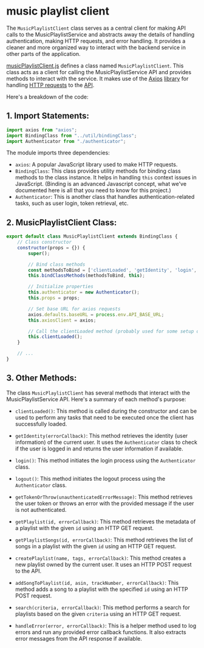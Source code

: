 # music playlist client

The `MusicPlaylistClient` class serves as a central client for making API calls to the MusicPlaylistService and abstracts away the details of handling authentication, making HTTP requests, and error handling. It provides a cleaner and more organized way to interact with the backend service in other parts of the application.

[musicPlaylistClient.js](./musicPlaylistClinet.js) defines a class named `MusicPlaylistClient`. This class acts as a client for calling the MusicPlaylistService API and provides methods to interact with the service. It makes use of the [Axios](https://codebots.com/docs/what-is-axios) [library](https://codeinstitute.net/global/blog/what-is-a-javascript-library/) for handling [HTTP requests](https://developer.mozilla.org/en-US/docs/Web/HTTP/Overview) to the [API](https://www.ibm.com/topics/api).

Here's a breakdown of the code:

## 1. Import Statements:
```javascript
import axios from "axios";
import BindingClass from "../util/bindingClass";
import Authenticator from "./authenticator";
```
The module imports three dependencies:
- `axios`: A popular JavaScript library used to make HTTP requests.
- `BindingClass`: This class provides utility methods for binding class methods to the class instance. It helps in handling `this` context issues in JavaScript. (Binding is an advanced Javascript concept, what we've documented here is all that you need to know for this project.)
- `Authenticator`: This is another class that handles authentication-related tasks, such as user login, token retrieval, etc.

## 2. MusicPlaylistClient Class:
```javascript
export default class MusicPlaylistClient extends BindingClass {
    // Class constructor
    constructor(props = {}) {
        super();

        // Bind class methods
        const methodsToBind = ['clientLoaded', 'getIdentity', 'login', 'logout', 'getPlaylist', 'getPlaylistSongs', 'createPlaylist'];
        this.bindClassMethods(methodsToBind, this);

        // Initialize properties
        this.authenticator = new Authenticator();
        this.props = props;

        // Set base URL for axios requests
        axios.defaults.baseURL = process.env.API_BASE_URL;
        this.axiosClient = axios;

        // Call the clientLoaded method (probably used for some setup or initialization)
        this.clientLoaded();
    }

    // ...
}
```

## 3. Other Methods:
The class `MusicPlaylistClient` has several methods that interact with the MusicPlaylistService API. Here's a summary of each method's purpose:

- `clientLoaded()`: This method is called during the constructor and can be used to perform any tasks that need to be executed once the client has successfully loaded.

- `getIdentity(errorCallback)`: This method retrieves the identity (user information) of the current user. It uses the `Authenticator` class to check if the user is logged in and returns the user information if available.

- `login()`: This method initiates the login process using the `Authenticator` class.

- `logout()`: This method initiates the logout process using the `Authenticator` class.

- `getTokenOrThrow(unauthenticatedErrorMessage)`: This method retrieves the user token or throws an error with the provided message if the user is not authenticated.

- `getPlaylist(id, errorCallback)`: This method retrieves the metadata of a playlist with the given `id` using an HTTP GET request.

- `getPlaylistSongs(id, errorCallback)`: This method retrieves the list of songs in a playlist with the given `id` using an HTTP GET request.

- `createPlaylist(name, tags, errorCallback)`: This method creates a new playlist owned by the current user. It uses an HTTP POST request to the API.

- `addSongToPlaylist(id, asin, trackNumber, errorCallback)`: This method adds a song to a playlist with the specified `id` using an HTTP POST request.

- `search(criteria, errorCallback)`: This method performs a search for playlists based on the given `criteria` using an HTTP GET request.

- `handleError(error, errorCallback)`: This is a helper method used to log errors and run any provided error callback functions. It also extracts error messages from the API response if available.